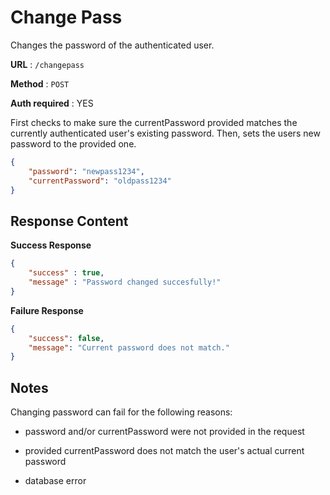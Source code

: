 # Change Pass

Changes the password of the authenticated user.

**URL** : `/changepass`

**Method** : `POST`

**Auth required** : YES

First checks to make sure the currentPassword provided matches the currently authenticated user's
existing password. Then, sets the users new password to the provided one.

```json
{
    "password": "newpass1234",
    "currentPassword": "oldpass1234"
}
```

## Response Content

**Success Response**

```json
{
    "success" : true,
    "message" : "Password changed succesfully!"
}
```

**Failure Response**


```json
{
    "success": false,
    "message": "Current password does not match."
}
```

## Notes

Changing password can fail for the following reasons:

* password and/or currentPassword were not provided in the request

* provided currentPassword does not match the user's actual current password

* database error
